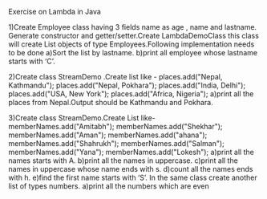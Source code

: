 Exercise on Lambda in Java

1)Create Employee class having 3 fields name as age , name and lastname.
Generate constructor and getter/setter.Create LambdaDemoClass this class will create List objects of type Employees.Following implementation needs to be done 
a)Sort the list by lastname.
b)print all employee whose lastname starts with ‘C’.

2)Create class StreamDemo .Create list like - 
places.add("Nepal, Kathmandu");
places.add("Nepal, Pokhara");
places.add("India, Delhi");
places.add("USA, New York");
places.add("Africa, Nigeria");
a)print all the places from Nepal.Output should be Kathmandu and Pokhara.

3)Create class StreamDemo.Create List like-
memberNames.add("Amitabh");
memberNames.add("Shekhar");
memberNames.add("Aman");
memberNames.add("ahana");
memberNames.add("Shahrukh");
memberNames.add("Salman");
memberNames.add("Yana");
memberNames.add("Lokesh");
a)print all the names starts with A.
b)print all the names in uppercase.
c)print all the names in uppercase whose name ends with s.
d)count all the names ends with h.
e)find the first name starts with ‘S’.
In the same class create another list of types numbers.
a)print all the numbers which are even